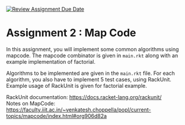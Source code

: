 [![Review Assignment Due Date](https://classroom.github.com/assets/deadline-readme-button-24ddc0f5d75046c5622901739e7c5dd533143b0c8e959d652212380cedb1ea36.svg)](https://classroom.github.com/a/wcKGn6Yq)
# Assignment 2 : Map Code

In this assignment, you will implement some common algorithms using mapcode.
The mapcode combinator is given in `main.rkt` along with an example
implementation of factorial.

Algorithms to be implemented are given in the `main.rkt` file. For each
algorithm, you also have to implement 5 test cases, using RackUnit. Example
usage of RackUnit is given for factorial example.

RackUnit documentation: https://docs.racket-lang.org/rackunit/  
Notes on MapCode: https://faculty.iiit.ac.in/~venkatesh.choppella/popl/current-topics/mapcode/index.html#org906d82a
